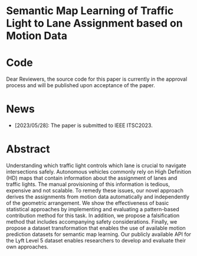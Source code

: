 # Semantic Map Learning of Traffic Light to Lane Assignment based on Motion Data

# Code
Dear Reviewers, the source code for this paper is currently in the approval process and will be published upon acceptance of the paper.


# News
- [2023/05/28]: The paper is submitted to IEEE ITSC2023.


# Abstract
Understanding which traffic light controls which lane is crucial to navigate intersections safely.
Autonomous vehicles commonly rely on High Definition (HD) maps that contain information about the assignment of lanes and traffic lights.
The manual provisioning of this information is tedious, expensive and not scalable.
To remedy these issues, our novel approach derives the assignments from motion data automatically and independently of the geometric arrangement.
We show the effectiveness of basic statistical approaches by implementing and evaluating a pattern-based contribution method for this task.
In addition, we propose a falsification method that includes accompanying safety considerations.
Finally, we propose a dataset transformation that enables the use of available motion prediction datasets for semantic map learning.
Our publicly available API for the Lyft Level 5 dataset enables researchers to develop and evaluate their own approaches.
